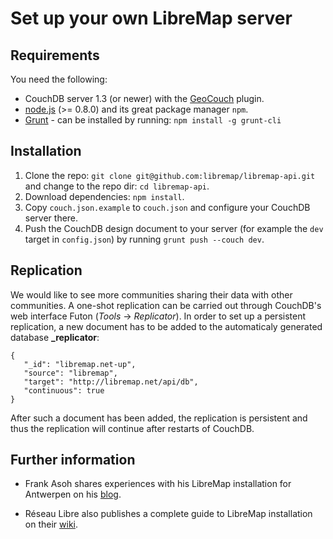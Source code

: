 # Set up your own LibreMap server

## Requirements
You need the following:
* CouchDB server 1.3 (or newer) with the [GeoCouch](https://github.com/couchbase/geocouch/) plugin.
* [node.js](http://nodejs.org/) (>= 0.8.0) and its great package manager `npm`.
* [Grunt](http://gruntjs.com/) - can be installed by running: ```npm install -g grunt-cli```

## Installation
1. Clone the repo: ```git clone git@github.com:libremap/libremap-api.git``` and change to the repo dir: ```cd libremap-api```.
2. Download dependencies: ```npm install```.
3. Copy `couch.json.example` to `couch.json` and configure your CouchDB server there.
4. Push the CouchDB design document to your server (for example the `dev` target in `config.json`) by running ```grunt push --couch dev```.

## Replication

We would like to see more communities sharing their data with other communities. A one-shot replication can be carried out through CouchDB's web interface Futon (*Tools* -> *Replicator*). In order to set up a persistent replication, a new document has to be added to the automaticaly generated database **_replicator**:

```
{
   "_id": "libremap.net-up",
   "source": "libremap",
   "target": "http://libremap.net/api/db",
   "continuous": true
}
```

After such a document has been added, the replication is persistent and thus the replication will continue after restarts of CouchDB.

## Further information

* Frank Asoh shares experiences with his LibreMap installation for Antwerpen on his [blog](http://internshipua.blogspot.be/).

* Réseau Libre also publishes a complete guide to LibreMap installation on their [wiki](http://wiki.reseaulibre.ca/documentation/libremap/installation/).
